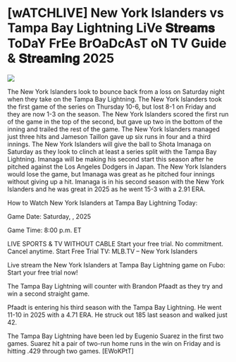 #  [wATCHLIVE] New York Islanders vs Tampa Bay Lightning LiVe 𝐒𝐭𝐫𝐞𝐚𝐦𝐬 ToDaY FrEe BrOaDcAsT oN TV Guide & 𝐒𝐭𝐫𝐞𝐚𝐦𝐢𝐧𝐠  2025  
  
  
[![](https://i.imgur.com/qSNzIqt.png)](https://movie.rssnews.media/rtSeYkGJI.php)  
  
The New York Islanders look to bounce back from a loss on Saturday night when they take on the Tampa Bay Lightning. The New York Islanders took the first game of the series on Thursday 10-6, but lost 8-1 on Friday and they are now 1-3 on the season. The New York Islanders scored the first run of the game in the top of the second, but gave up two in the bottom of the inning and trailed the rest of the game. The New York Islanders managed just three hits and Jameson Taillon gave up six runs in four and a third innings. The New York Islanders will give the ball to Shota Imanaga on Saturday as they look to clinch at least a series split with the Tampa Bay Lightning. Imanaga will be making his second start this season after he pitched against the Los Angeles Dodgers in Japan. The New York Islanders would lose the game, but Imanaga was great as he pitched four innings without giving up a hit. Imanaga is in his second season with the New York Islanders and he was great in 2025 as he went 15-3 with a 2.91 ERA.

How to Watch New York Islanders at Tampa Bay Lightning Today:

Game Date: Saturday, , 2025

Game Time: 8:00 p.m. ET

LIVE SPORTS & TV WITHOUT CABLE
Start your free trial. No commitment. Cancel anytime.
Start Free Trial
TV: MLB.TV – New York Islanders

Live stream the New York Islanders at Tampa Bay Lightning game on Fubo: Start your free trial now!

The Tampa Bay Lightning will counter with Brandon Pfaadt as they try and win a second straight game.

Pfaadt is entering his third season with the Tampa Bay Lightning. He went 11-10 in 2025 with a 4.71 ERA. He struck out 185 last season and walked just 42.

The Tampa Bay Lightning have been led by Eugenio Suarez in the first two games. Suarez hit a pair of two-run home runs in the win on Friday and is hitting .429 through two games. [EWoKPtT]